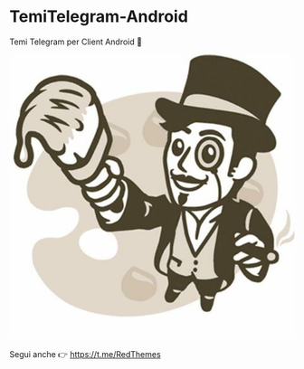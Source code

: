 # TemiTelegram-Android

Temi Telegram per Client Android  📱

![themes](assets/themes_readme.png)

Segui anche 👉 https://t.me/RedThemes
